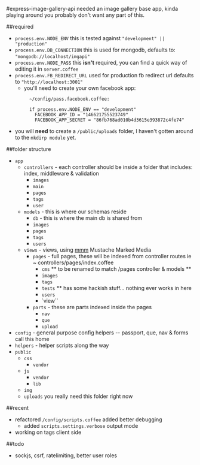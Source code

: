 #express-image-gallery-api
needed an image gallery base app, kinda playing around you probably don't want any part of this.

##required
  - `process.env.NODE_ENV` this is tested against `"development" || "production"`
  - `process.env.DB_CONNECTION` this is used for mongodb, defaults to: `"mongodb://localhost/imgapi"`
  - `process.env.NODE_PASS` this **isn't** required, you can find a quick way of editing it in `server.coffee`
  - `process.env.FB_REDIRECT_URL` used for production fb redirect url defaults to `"http://localhost:3001"`
    - you'll need to create your own facebook app:
      ```
        ~/config/pass.facebook.coffee:

        if process.env.NODE_ENV == "development"
          FACEBOOK_APP_ID = "146621755523749"
          FACEBOOK_APP_SECRET = "86fb768ad010b4d3615e393872c4fe74"

      ```
  - you will **need** to create a `/public/uploads` folder, I haven't gotten around to the `mkdirp module` yet.

##folder structure
  - `app`
    - `controllers` - each controller should be inside a folder that includes: index, middleware & validation
      - `images`
      - `main`
      - `pages`
      - `tags`
      - `user`
    - `models` - this is where our schemas reside
      - `db` - this is where the main db is shared from
      - `images`
      - `pages`
      - `tags`
      - `users`
    - `views` - views, using [mmm](https://github.com/techhead/mmm) Mustache Marked Media
      - `pages` - full pages, these will be indexed from controller routes ie ~ controllers/pages/index.coffee
        - `cms` ** to be renamed to match /pages controller & models **
        - `images`
        - `tags`
        - `tests` ** has some hackish stuff... nothing ever works in here
        - `users`
        - `view``
      - `parts` - these are parts indexed inside the pages 
        - `nav`
        - `que`
        - `upload`
  - `config` - general purpose config helpers -- passport, que, nav & forms call this home
  - `helpers` - helper scripts along the way
  - `public`
    - `css`
      - `vendor`
    - `js`
      - `vendor`
      - `lib`
    - `img`
    - `uploads` you really need this folder right now

##recent
  - refactored `/config/scripts.coffee` added better debugging
    - added `scripts.settings.verbose` output mode
  - working on tags client side

##todo
  - sockjs, csrf, ratelimiting, better user roles

